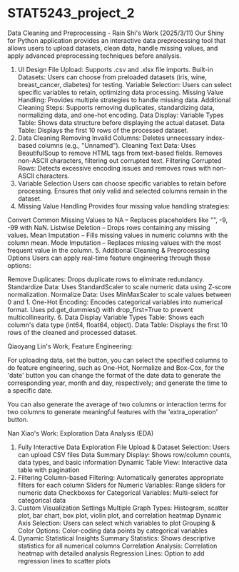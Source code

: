 # STAT5243_project_2
Data Cleaning and Preprocessing - Rain Shi's Work (2025/3/11)
Our Shiny for Python application provides an interactive data preprocessing tool that allows users to upload datasets, clean data, handle missing values, and apply advanced preprocessing techniques before analysis.

1. UI Design
File Upload: Supports .csv and .xlsx file imports.
Built-in Datasets: Users can choose from preloaded datasets (iris, wine, breast_cancer, diabetes) for testing.
Variable Selection: Users can select specific variables to retain, optimizing data processing.
Missing Value Handling: Provides multiple strategies to handle missing data.
Additional Cleaning Steps: Supports removing duplicates, standardizing data, normalizing data, and one-hot encoding.
Data Display:
Variable Types Table: Shows data structure before displaying the actual dataset.
Data Table: Displays the first 10 rows of the processed dataset.
2. Data Cleaning
Removing Invalid Columns: Deletes unnecessary index-based columns (e.g., "Unnamed").
Cleaning Text Data:
Uses BeautifulSoup to remove HTML tags from text-based fields.
Removes non-ASCII characters, filtering out corrupted text.
Filtering Corrupted Rows: Detects excessive encoding issues and removes rows with non-ASCII characters.
3. Variable Selection
Users can choose specific variables to retain before processing.
Ensures that only valid and selected columns remain in the dataset.
4. Missing Value Handling
Provides four missing value handling strategies:

Convert Common Missing Values to NA – Replaces placeholders like "", -9, -99 with NaN.
Listwise Deletion – Drops rows containing any missing values.
Mean Imputation – Fills missing values in numeric columns with the column mean.
Mode Imputation – Replaces missing values with the most frequent value in the column.
5. Additional Cleaning & Preprocessing Options
Users can apply real-time feature engineering through these options:

Remove Duplicates: Drops duplicate rows to eliminate redundancy.
Standardize Data: Uses StandardScaler to scale numeric data using Z-score normalization.
Normalize Data: Uses MinMaxScaler to scale values between 0 and 1.
One-Hot Encoding:
Encodes categorical variables into numerical format.
Uses pd.get_dummies() with drop_first=True to prevent multicollinearity.
6. Data Display
Variable Types Table: Shows each column's data type (int64, float64, object).
Data Table: Displays the first 10 rows of the cleaned and processed dataset.

Qiaoyang Lin's Work, Feature Engineering:

For uploading data, set the button, you can select the specified columns to do feature engineering, such as One-Hot, Normalize and Box-Cox, 
for the 'date' button you can change the format of the date data to generate the corresponding year, month and day, respectively; and generate the time to a specific date.

You can also generate the average of two columns or interaction terms for two columns to generate meaningful features with the 'extra_operation' button.

Nan Xiao's Work: Exploration Data Analysis (EDA)
1. Fully Interactive Data Exploration
File Upload & Dataset Selection: Users can upload CSV files
Data Summary Display: Shows row/column counts, data types, and basic information
Dynamic Table View: Interactive data table with pagination
2. Filtering
Column-based Filtering: Automatically generates appropriate filters for each column
Sliders for Numeric Variables: Range sliders for numeric data
Checkboxes for Categorical Variables: Multi-select for categorical data
3. Custom Visualization Settings
Multiple Graph Types: Histogram, scatter plot, bar chart, box plot, violin plot, and correlation heatmap
Dynamic Axis Selection: Users can select which variables to plot
Grouping & Color Options: Color-coding data points by categorical variables
4. Dynamic Statistical Insights
Summary Statistics: Shows descriptive statistics for all numerical columns
Correlation Analysis: Correlation heatmap with detailed analysis
Regression Lines: Option to add regression lines to scatter plots


